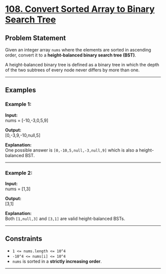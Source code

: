 # [108. Convert Sorted Array to Binary Search Tree](https://leetcode.com/problems/convert-sorted-array-to-binary-search-tree/)

## Problem Statement

Given an integer array `nums` where the elements are sorted in ascending order, convert it to a **height-balanced binary search tree (BST)**.

A height-balanced binary tree is defined as a binary tree in which the depth of the two subtrees of every node never differs by more than one.

---

## Examples

### Example 1:
**Input:**  
nums = [-10,-3,0,5,9]

**Output:**  
[0,-3,9,-10,null,5]

**Explanation:**  
One possible answer is `[0,-10,5,null,-3,null,9]` which is also a height-balanced BST.

---

### Example 2:
**Input:**  
nums = [1,3]

**Output:**  
[3,1]

**Explanation:**  
Both `[1,null,3]` and `[3,1]` are valid height-balanced BSTs.

---

## Constraints
- `1 <= nums.length <= 10^4`
- `-10^4 <= nums[i] <= 10^4`
- `nums` is sorted in a **strictly increasing order**.

---